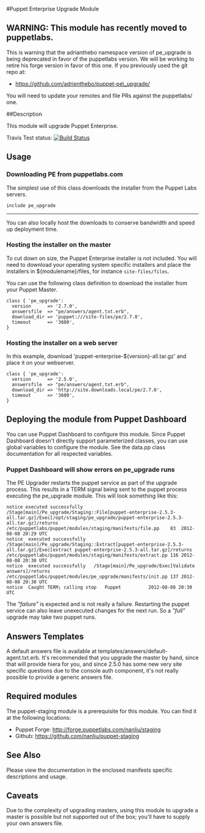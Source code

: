 #Puppet Enterprise Upgrade Module

## WARNING: This module has recently moved to puppetlabs.

This is warning that the adrianthebo namespace version of pe\_upgrade is being
deprecated in favor of the puppetlabs version.  We will be working to retire
his forge version in favor of this one.  If you previously used the git repo at:

* https://github.com/adrienthebo/puppet-pe\_upgrade/

You will need to update your remotes and file PRs against the puppetlabs/ one.

##Description

This module will upgrade Puppet Enterprise.

Travis Test status: [![Build Status](https://travis-ci.org/puppetlabs/puppet-pe_upgrade)](https://travis-ci.org/puppetlabs/puppet-pe_upgrade)

Usage
-----

### Downloading PE from puppetlabs.com

The simplest use of this class downloads the installer from the Puppet Labs
servers.

    include pe_upgrade

- - -

You can also locally host the downloads to conserve bandwidth and speed up
deployment time.

### Hosting the installer on the master

To cut down on size, the Puppet Enterprise installer is not included. You will
need to download your operating system specific installers and place the
installers in ${modulename}/files, for instance `site-files/files`.

You can use the following class definition to download the installer from your Puppet Master.

    class { 'pe_upgrade':
      version      => '2.7.0',
      answersfile  => "pe/answers/agent.txt.erb",
      download_dir => 'puppet:///site-files/pe/2.7.0',
      timeout      => '3600',
    }

### Hosting the installer on a web server

In this example, download 'puppet-enterprise-${version}-all.tar.gz' and place
it on your webserver.

    class { 'pe_upgrade':
      version      => '2.5.0',
      answersfile  => "pe/answers/agent.txt.erb",
      download_dir => 'http://site.downloads.local/pe/2.7.0',
      timeout      => '3600',
    }

Deploying the module from Puppet Dashboard
------------------------------------------

You can use Puppet Dashboard to configure this module. Since Puppet Dashboard
doesn't directly support parameterized classes, you can use global variables
to configure the module. See the data.pp class documentation for all respected
variables.

### Puppet Dashboard will show errors on pe_upgrade runs

The PE Upgrader restarts the puppet service as part of the upgrade process. This 
results in a TERM signal being sent to the puppet process executing the pe_upgrade
module. This will look something like this:

    notice executed successfully	/Stage[main]/Pe_upgrade/Staging::File[puppet-enterprise-2.5.3-all.tar.gz]/Exec[/opt/staging/pe_upgrade/puppet-enterprise-2.5.3-all.tar.gz]/returns	/etc/puppetlabs/puppet/modules/staging/manifests/file.pp	83	2012-08-08 20:29 UTC
    notice	executed successfully	/Stage[main]/Pe_upgrade/Staging::Extract[puppet-enterprise-2.5.3-all.tar.gz]/Exec[extract puppet-enterprise-2.5.3-all.tar.gz]/returns	/etc/puppetlabs/puppet/modules/staging/manifests/extract.pp	116	2012-08-08 20:30 UTC
    notice	executed successfully	/Stage[main]/Pe_upgrade/Exec[Validate answers]/returns	/etc/puppetlabs/puppet/modules/pe_upgrade/manifests/init.pp	137	2012-08-08 20:30 UTC
    notice	Caught TERM; calling stop	Puppet			2012-08-08 20:30 UTC

The _"failure"_ is expected and is not really a failure. Restarting the puppet service
can also leave unexecuted changes for the next run. So a _"full"_ upgrade may take two 
puppet runs.

Answers Templates
-----------------

A default answers file is available at templates/answers/default-agent.txt.erb.
It's recommended that you upgrade the master by hand, since that will provide
hiera for you, and since 2.5.0 has some new very site specific questions due
to the console auth component, it's not really possible to provide a generic
answers file.

Required modules
----------------

The puppet-staging module is a prerequisite for this module. You can find it at
the following locations:

  * Puppet Forge: http://forge.puppetlabs.com/nanliu/staging
  * Github: https://github.com/nanliu/puppet-staging

See Also
--------

Please view the documentation in the enclosed manifests specific descriptions
and usage.

Caveats
-------

Due to the complexity of upgrading masters, using this module to upgrade a
master is possible but not supported out of the box; you'll have to supply
your own answers file.
